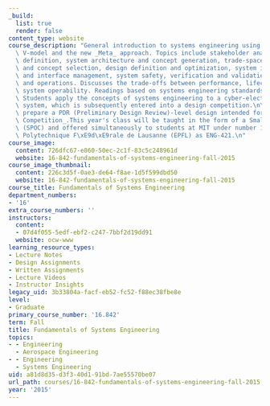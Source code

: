 ```yaml
---
_build:
  list: true
  render: false
content_type: website
course_description: "General introduction to systems engineering using both the classical\
  \ V-model and the new _Meta_ approach. Topics include stakeholder analysis, requirements\
  \ definition, system architecture and concept generation, trade-space exploration\
  \ and concept selection, design definition and optimization, system integration\
  \ and interface management, system safety, verification and validation, and commissioning\
  \ and operations. Discusses the trade-offs between performance, lifecycle cost and\
  \ system operability. Readings based on systems engineering standards and papers.\
  \ Students apply the concepts of systems engineering to a cyber-electro-mechanical\
  \ system, which is subsequently entered into a design competition.\n\nStudents will\
  \ prepare a PDR (Preliminary Design Review)-level design intended for the _Cansat\
  \ Competition_.This year's class will be taught in the form of a Small-Private-Online-Course\
  \ (SPOC) and offered simultaneously to students at MIT under number 16.842 and Ecole\
  \ Polytechnique F\xE9d\xE9rale de Lausanne (EPFL) as ENG-421.\n"
course_image:
  content: 726dfc67-e860-50ec-2c1f-83c5c248961d
  website: 16-842-fundamentals-of-systems-engineering-fall-2015
course_image_thumbnail:
  content: 226c3d5f-0ae3-de64-f8ae-1d5f599dbd50
  website: 16-842-fundamentals-of-systems-engineering-fall-2015
course_title: Fundamentals of Systems Engineering
department_numbers:
- '16'
extra_course_numbers: ''
instructors:
  content:
  - 07d4f055-5edf-ebf2-c247-7bbf2d19dd91
  website: ocw-www
learning_resource_types:
- Lecture Notes
- Design Assignments
- Written Assignments
- Lecture Videos
- Instructor Insights
legacy_uid: 3b33804a-facf-eb52-fc52-f88ec38fbe8e
level:
- Graduate
primary_course_number: '16.842'
term: Fall
title: Fundamentals of Systems Engineering
topics:
- - Engineering
  - Aerospace Engineering
- - Engineering
  - Systems Engineering
uid: a81d8d35-d3f3-40d1-91bd-7ae55570be07
url_path: courses/16-842-fundamentals-of-systems-engineering-fall-2015
year: '2015'
---
```

